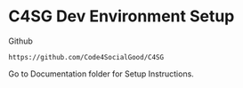 # C4SG Dev Environment Setup

Github

	https://github.com/Code4SocialGood/C4SG
	
Go to Documentation folder for Setup Instructions.
